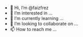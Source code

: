 - 👋 Hi, I’m @faizfrez
- 👀 I’m interested in ...
- 🌱 I’m currently learning ...
- 💞️ I’m looking to collaborate on ...
- 📫 How to reach me ...

<!---
faizfrez/faizfrez is a ✨ special ✨ repository because its `README.md` (this file) appears on your GitHub profile.
You can click the Preview link to take a look at your changes.
--->
